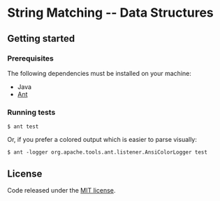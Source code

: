 # String Matching -- Data Structures

## Getting started

### Prerequisites

The following dependencies must be installed on your machine:

* Java
* [Ant](http://ant.apache.org/)

### Running tests

    $ ant test

Or, if you prefer a colored output which is easier to parse visually:

    $ ant -logger org.apache.tools.ant.listener.AnsiColorLogger test

## License

Code released under the [MIT license](./LICENSE).
